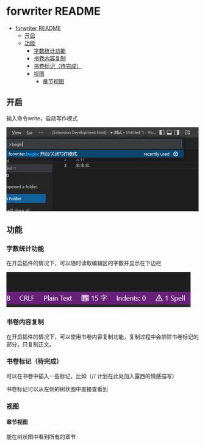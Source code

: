 # forwriter README

- [forwriter README](#forwriter-readme)
  - [开启](#开启)
  - [功能](#功能)
    - [字数统计功能](#字数统计功能)
    - [书卷内容复制](#书卷内容复制)
    - [书卷标记（待完成）](#书卷标记待完成)
    - [视图](#视图)
      - [章节视图](#章节视图)

## 开启

输入命令write，启动写作模式

![img](./docs/images/begin.png)

## 功能

### 字数统计功能

在开启插件的情况下，可以随时读取编辑区的字数并显示在下边栏

![img](./docs/images/counts.png)

### 书卷内容复制

在开启插件的情况下，可以使用书卷内容复制功能，复制过程中会排除书卷标记的部分，只复制正文。

### 书卷标记（待完成）

可以在书卷中插入一些标记，比如（// 计划在此处加入露西的情感描写）

书卷标记可以从左侧的树状图中直接查看到

### 视图

#### 章节视图

能在树状图中看到所有的章节
